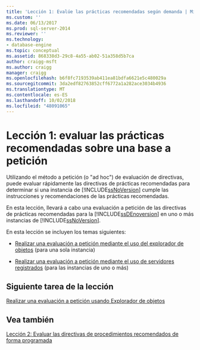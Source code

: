 ```yaml
---
title: 'Lección 1: Evalúe las prácticas recomendadas según demanda | Microsoft Docs'
ms.custom: ''
ms.date: 06/13/2017
ms.prod: sql-server-2014
ms.reviewer: ''
ms.technology:
- database-engine
ms.topic: conceptual
ms.assetid: 868338d3-29c8-4a55-ab02-51a358d5b7ca
author: craigg-msft
ms.author: craigg
manager: craigg
ms.openlocfilehash: b6f8fc7193539ab411ea81bdfa6621e5c480029a
ms.sourcegitcommit: 3da2edf82763852cff6772a1a282ace3034b4936
ms.translationtype: MT
ms.contentlocale: es-ES
ms.lasthandoff: 10/02/2018
ms.locfileid: "48091065"
---
```

# <a name="lesson-1-evaluate-best-practices-on-an-on-demand-basis"></a>Lección 1: evaluar las prácticas recomendadas sobre una base a petición
  Utilizando el método a petición (o "ad hoc") de evaluación de directivas, puede evaluar rápidamente las directivas de prácticas recomendadas para determinar si una instancia de [!INCLUDE[ssNoVersion](../includes/ssnoversion-md.md)] cumple las instrucciones y recomendaciones de las prácticas recomendadas.  
  
 En esta lección, llevará a cabo una evaluación a petición de las directivas de prácticas recomendadas para la [!INCLUDE[ssDEnoversion](../includes/ssdenoversion-md.md)] en uno o más instancias de [!INCLUDE[ssNoVersion](../includes/ssnoversion-md.md)].  
  
 En esta lección se incluyen los temas siguientes:  
  
-   [Realizar una evaluación a petición mediante el uso del explorador de objetos](../ssms/object/object-explorer.md) (para una sola instancia)  
  
-   [Realizar una evaluación a petición mediante el uso de servidores registrados](../../2014/tutorials/perform-an-on-demand-evaluation-by-using-registered-servers.md) (para las instancias de uno o más)  
  
## <a name="next-task-in-lesson"></a>Siguiente tarea de la lección  
 [Realizar una evaluación a petición usando Explorador de objetos](../ssms/object/object-explorer.md)  
  
## <a name="see-also"></a>Vea también  
 [Lección 2: Evaluar las directivas de procedimientos recomendados de forma programada](../../2014/tutorials/lesson-2-evaluate-best-practices-policies-on-a-scheduled-basis.md)  
  
  
